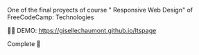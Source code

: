 One of the final proyects of course " Responsive Web Design" of FreeCodeCamp:
Technologies




👩‍💻 DEMO: https://gisellechaumont.github.io/ltspage

Complete 🔧
